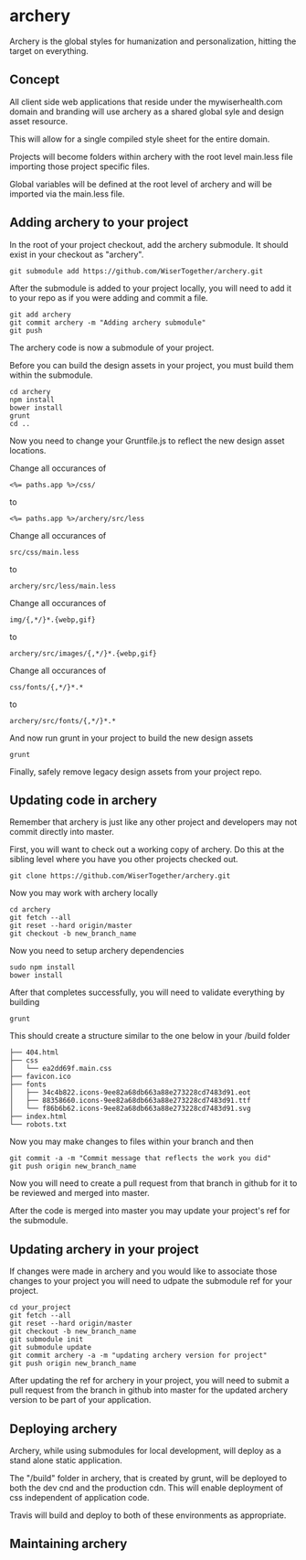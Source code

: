 # archery

Archery is the global styles for humanization and personalization, hitting the target on everything.

## Concept

All client side web applications that reside under the mywiserhealth.com domain and branding will use archery as a shared global syle and design asset resource.

This will allow for a single compiled style sheet for the entire domain.

Projects will become folders within archery with the root level main.less file importing those project specific files.

Global variables will be defined at the root level of archery and will be imported via the main.less file.


## Adding archery to your project

In the root of your project checkout, add the archery submodule. It should exist in your checkout as "archery".

```
git submodule add https://github.com/WiserTogether/archery.git
```

After the submodule is added to your project locally, you will need to add it to your repo as if you were adding and commit a file.

```
git add archery
git commit archery -m "Adding archery submodule"
git push
```

The archery code is now a submodule of your project. 

Before you can build the design assets in your project, you must build them within the submodule.

```
cd archery
npm install
bower install
grunt
cd ..
```

Now you need to change your Gruntfile.js to reflect the new design asset locations.

Change all occurances of
```
<%= paths.app %>/css/
```
to
```
<%= paths.app %>/archery/src/less
```

Change all occurances of
```
src/css/main.less
```
to
```
archery/src/less/main.less
```

Change all occurances of
```
img/{,*/}*.{webp,gif}
```
to
```
archery/src/images/{,*/}*.{webp,gif}
```

Change all occurances of
```
css/fonts/{,*/}*.*
```
to
```
archery/src/fonts/{,*/}*.*
```

And now run grunt in your project to build the new design assets

```
grunt
```

Finally, safely remove legacy design assets from your project repo.

## Updating code in archery

Remember that archery is just like any other project and developers may not commit directly into master.

First, you will want to check out a working copy of archery.  Do this at the sibling level where you have you other projects checked out.

```
git clone https://github.com/WiserTogether/archery.git
```

Now you may work with archery locally

```
cd archery
git fetch --all
git reset --hard origin/master
git checkout -b new_branch_name
```

Now you need to setup archery dependencies

```
sudo npm install
bower install
```

After that completes successfully, you will need to validate everything by building

```
grunt
```

This should create a structure similar to the one below in your /build folder

```
├── 404.html
├── css
│   └── ea2dd69f.main.css
├── favicon.ico
├── fonts
│   ├── 34c4b822.icons-9ee82a68db663a88e273228cd7483d91.eot
│   ├── 88358660.icons-9ee82a68db663a88e273228cd7483d91.ttf
│   └── f86b6b62.icons-9ee82a68db663a88e273228cd7483d91.svg
├── index.html
└── robots.txt
```

Now you may make changes to files within your branch and then

```
git commit -a -m "Commit message that reflects the work you did"
git push origin new_branch_name
```

Now you will need to create a pull request from that branch in github for it to be reviewed and merged into master.

After the code is merged into master you may update your project's ref for the submodule.


## Updating archery in your project

If changes were made in archery and you would like to associate those changes to your project you will need to udpate the submodule ref for your project.

```
cd your_project
git fetch --all
git reset --hard origin/master
git checkout -b new_branch_name
git submodule init
git submodule update
git commit archery -a -m "updating archery version for project"
git push origin new_branch_name
```

After updating the ref for archery in your project, you will need to submit a pull request from the branch in github into master for the updated archery version to be part of your application.


## Deploying archery

Archery, while using submodules for local development, will deploy as a stand alone static application.

The "/build" folder in archery, that is created by grunt, will be deployed to both the dev cnd and the production cdn. This will enable deployment of css independent of application code.

Travis will build and deploy to both of these environments as appropriate.
## Maintaining archery
